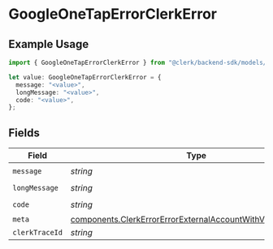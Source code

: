 # GoogleOneTapErrorClerkError

## Example Usage

```typescript
import { GoogleOneTapErrorClerkError } from "@clerk/backend-sdk/models/components";

let value: GoogleOneTapErrorClerkError = {
  message: "<value>",
  longMessage: "<value>",
  code: "<value>",
};
```

## Fields

| Field                                                                                                                                          | Type                                                                                                                                           | Required                                                                                                                                       | Description                                                                                                                                    |
| ---------------------------------------------------------------------------------------------------------------------------------------------- | ---------------------------------------------------------------------------------------------------------------------------------------------- | ---------------------------------------------------------------------------------------------------------------------------------------------- | ---------------------------------------------------------------------------------------------------------------------------------------------- |
| `message`                                                                                                                                      | *string*                                                                                                                                       | :heavy_check_mark:                                                                                                                             | N/A                                                                                                                                            |
| `longMessage`                                                                                                                                  | *string*                                                                                                                                       | :heavy_check_mark:                                                                                                                             | N/A                                                                                                                                            |
| `code`                                                                                                                                         | *string*                                                                                                                                       | :heavy_check_mark:                                                                                                                             | N/A                                                                                                                                            |
| `meta`                                                                                                                                         | [components.ClerkErrorErrorExternalAccountWithVerificationMeta](../../models/components/clerkerrorerrorexternalaccountwithverificationmeta.md) | :heavy_minus_sign:                                                                                                                             | N/A                                                                                                                                            |
| `clerkTraceId`                                                                                                                                 | *string*                                                                                                                                       | :heavy_minus_sign:                                                                                                                             | N/A                                                                                                                                            |